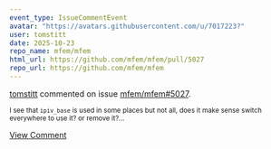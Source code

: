 ```yaml
---
event_type: IssueCommentEvent
avatar: "https://avatars.githubusercontent.com/u/7017223?"
user: tomstitt
date: 2025-10-23
repo_name: mfem/mfem
html_url: https://github.com/mfem/mfem/pull/5027
repo_url: https://github.com/mfem/mfem
---
```


<a href='https://github.com/tomstitt' target='_blank'>tomstitt</a> commented on issue <a href='https://github.com/mfem/mfem/pull/5027' target='_blank'>mfem/mfem#5027</a>.

<small>I see that `ipiv_base` is used in some places but not all, does it make sense switch everywhere to use it? or remove it?...</small>

<a href='https://github.com/mfem/mfem/pull/5027' target='_blank'>View Comment</a>